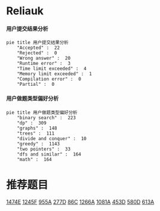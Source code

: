 # Reliauk

<!-- tabs:start -->



#### **用户提交结果分析**

```mermaid
pie title 用户提交结果分析
    "Accepted" :  22
    "Rejected" :  0
    "Wrong answer" :  20
    "Runtime error" :  3
    "Time limit exceeded" :  4
    "Memory limit exceeded" :  1
    "Compilation error" :  0
    "Partial" :  0
```

#### **用户做题类型偏好分析**

```mermaid
pie title 用户做题类型偏好分析
    "binary search" :  223
    "dp" :  309
    "graphs" :  148
    "trees" :  111
    "divide and conquer" :  10
    "greedy" :  1143
    "two pointers" :  33
    "dfs and similar" :  164
    "math" :  164
```



<!-- tabs:end -->
# 推荐题目
[1474E](https://codeforces.com/contest/1474/problem/E)
[1245F](https://codeforces.com/contest/1245/problem/F)
[955A](https://codeforces.com/contest/955/problem/A)
[277D](https://codeforces.com/contest/277/problem/D)
[86C](https://codeforces.com/contest/86/problem/C)
[1266A](https://codeforces.com/contest/1266/problem/A)
[1081A](https://codeforces.com/contest/1081/problem/A)
[453D](https://codeforces.com/contest/453/problem/D)
[580D](https://codeforces.com/contest/580/problem/D)
[613A](https://codeforces.com/contest/613/problem/A)
